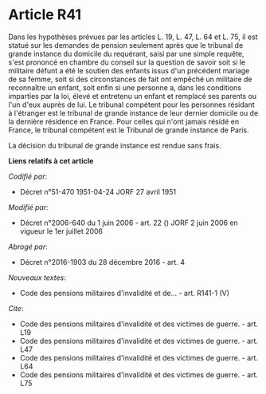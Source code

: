 # Article R41

Dans les hypothèses prévues par les articles L. 19, L. 47, L. 64 et L. 75, il est statué sur les demandes de pension
seulement après que le tribunal de grande instance du domicile du requérant, saisi par une simple requête, s'est prononcé en
chambre du conseil sur la question de savoir soit si le militaire défunt a été le soutien des enfants issus d'un précédent
mariage de sa femme, soit si des circonstances de fait ont empêché un militaire de reconnaître un enfant, soit enfin si une
personne a, dans les conditions imparties par la loi, élevé et entretenu un enfant et remplacé ses parents ou l'un d'eux
auprès de lui. Le tribunal compétent pour les personnes résidant à l'étranger est le tribunal de grande instance de leur
dernier domicile ou de la dernière résidence en France. Pour celles qui n'ont jamais résidé en France, le tribunal compétent
est le Tribunal de grande instance de Paris.

La décision du tribunal de grande instance est rendue sans frais.

**Liens relatifs à cet article**

_Codifié par_:

  - Décret n°51-470 1951-04-24 JORF 27 avril 1951

_Modifié par_:

  - Décret n°2006-640 du 1 juin 2006 - art. 22 () JORF 2 juin 2006 en vigueur le 1er juillet 2006

_Abrogé par_:

  - Décret n°2016-1903 du 28 décembre 2016 - art. 4

_Nouveaux textes_:

  - Code des pensions militaires d'invalidité et de... - art. R141-1 (V)

_Cite_:

  - Code des pensions militaires d'invalidité et des victimes de guerre. - art. L19
  - Code des pensions militaires d'invalidité et des victimes de guerre. - art. L47
  - Code des pensions militaires d'invalidité et des victimes de guerre. - art. L64
  - Code des pensions militaires d'invalidité et des victimes de guerre. - art. L75
